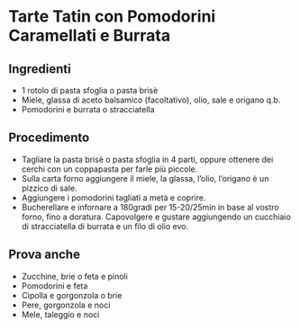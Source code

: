 # Tarte Tatin con Pomodorini Caramellati e Burrata

## Ingredienti
- 1 rotolo di pasta sfoglia o pasta brisè
- Miele, glassa di aceto balsamico (facoltativo), olio, sale e origano q.b.
- Pomodorini e burrata o stracciatella

## Procedimento
- Tagliare la pasta brisè o pasta sfoglia in 4 parti, oppure ottenere dei cerchi con un coppapasta per farle più piccole.
- Sulla carta forno aggiungere il miele, la glassa, l’olio, l’origano è un pizzico di sale.
- Aggiungere i pomodorini tagliati a metà e coprire.
- Bucherellare e infornare a 180gradi per 15-20/25min in base al vostro forno, fino a doratura. Capovolgere e gustare aggiungendo un cucchiaio di stracciatella di burrata e un filo di olio evo.

## Prova anche
- Zucchine, brie o feta e pinoli
- Pomodorini e feta
- Cipolla e gorgonzola o brie
- Pere, gorgonzola e noci
- Mele, taleggio e noci
